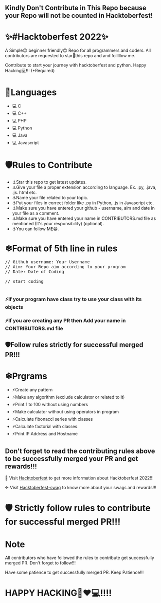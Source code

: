 
## Kindly Don't Contribute in This Repo because your Repo will not be counted in Hacktoberfest!

# ✨#Hacktoberfest 2022✨
A Simple😉 beginner friendly😊 Repo for all programmers and coders. All contributors are requested to star🌟this repo and and folllllow me.

Contribute to start your journey with hacktoberfest and python. Happy Hacking💻!!! (*Required)

# 🌟Languages
- 💻 C
- 💻 C++
- 💻 PHP
- 💻 Python
- 💻 Java
- 💻 Javascript

# 🛡Rules to Contribute
- ⚓Star this repo to get latest updates.
- ⚓Give your file a proper extension according to language. Ex. .py, .java, .js. html etc.
- ⚓Name your file related to your topic.
- ⚓Put your files in correct folder like .py in Python, .js in Javascript etc.
- ⚓Make sure you have entered your github - username, aim and date in your file as a comment.
- ⚓Make sure you have entered your name in CONTRIBUTORS.md file as mentioned (It's your responsibility) (optional).
- ⚓You can follow ME😁.

# ❄Format of 5th line in rules
<pre>// Github username: Your Username
// Aim: Your Repo aim according to your program
// Date: Date of Coding

// start coding

</pre>

### ⚡If your program have class try to use your class with its objects

### ⚡If you are creating any PR then Add your name in CONTRIBUTORS.md file 

## 🛡Follow rules strictly for successful merged PR!!!

# ❄Prgrams
- ⚡Create any pattern
- ⚡Make any algorithm (exclude calculator or related to it)
- ⚡Print 1 to 100 without using numbers
- ⚡Make calculator without using operators in program
- ⚡Calculate fibonacci series with classes
- ⚡Calculate factorial with classes
- ⚡Print IP Address and Hostname


## Don't forget to read the contributing rules above to be successfully merged your PR and get rewards!!!

🏹 Visit <a href="hacktoberfest.com" target="_blank">Hacktoberfest</a> to get more information about Hacktoberfest 2022!!!

✈ Visit <a href="https://hacktoberfest-swag.com" target="_blank">Hacktoberfest-swag</a> to know more about your swags and rewards!!!

# 🛡 Strictly follow rules to contribute for successful merged PR!!!

# Note
All contributors who have followed the rules to contribute get successfully merged PR. Don't forget to follow!!! 

Have some patience to get successfully merged PR. Keep Patience!!! 

# HAPPY HACKING🤞❤💻!!!!

